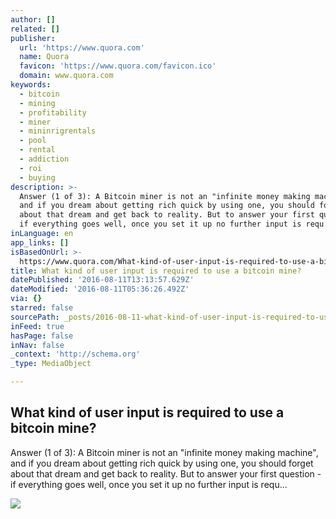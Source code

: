 ```yaml
---
author: []
related: []
publisher:
  url: 'https://www.quora.com'
  name: Quora
  favicon: 'https://www.quora.com/favicon.ico'
  domain: www.quora.com
keywords:
  - bitcoin
  - mining
  - profitability
  - miner
  - mininrigrentals
  - pool
  - rental
  - addiction
  - roi
  - buying
description: >-
  Answer (1 of 3): A Bitcoin miner is not an "infinite money making machine",
  and if you dream about getting rich quick by using one, you should forget
  about that dream and get back to reality. But to answer your first question -
  if everything goes well, once you set it up no further input is requ...
inLanguage: en
app_links: []
isBasedOnUrl: >-
  https://www.quora.com/What-kind-of-user-input-is-required-to-use-a-bitcoin-mine
title: What kind of user input is required to use a bitcoin mine?
datePublished: '2016-08-11T13:13:57.629Z'
dateModified: '2016-08-11T05:36:26.492Z'
via: {}
starred: false
sourcePath: _posts/2016-08-11-what-kind-of-user-input-is-required-to-use-a-bitcoin-mine.md
inFeed: true
hasPage: false
inNav: false
_context: 'http://schema.org'
_type: MediaObject

---
```

<article style=""><h1>What kind of user input is required to use a bitcoin mine?</h1><p>Answer (1 of 3): A Bitcoin miner is not an "infinite money making machine", and if you dream about getting rich quick by using one, you should forget about that dream and get back to reality. But to answer your first question - if everything goes well, once you set it up no further input is requ...</p><img src="https://qsf.ec.quoracdn.net/-images.new_grid.fb_share_default.png2801ad8885530345.png" /></article>